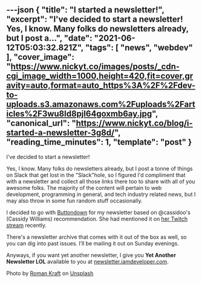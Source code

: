 ---json
{
  "title": "I started a newsletter!",
  "excerpt": "I've decided to start a newsletter!  Yes, I know. Many folks do newsletters already, but I post a...",
  "date": "2021-06-12T05:03:32.821Z",
  "tags": [
    "news",
    "webdev"
  ],
  "cover_image": "https://www.nickyt.co/images/posts/_cdn-cgi_image_width=1000,height=420,fit=cover,gravity=auto,format=auto_https%3A%2F%2Fdev-to-uploads.s3.amazonaws.com%2Fuploads%2Farticles%2F3wu8ld8pjl64goxmb6ay.jpg",
  "canonical_url": "https://www.nickyt.co/blog/i-started-a-newsletter-3g8d/",
  "reading_time_minutes": 1,
  "template": "post"
}
---

I've decided to start a newsletter!

Yes, I know. Many folks do newsletters already, but I post a tonne of things on Slack that get lost in the "Slack"hole, so I figured I'd compliment that with a newsletter and collect all those links there too to share with all of you awesome folks. The majority of the content will pertain to web development, programming in general, and tech industry related news, but I may also throw in some fun random stuff occasionally.

I decided to go with [Buttondown](https://buttondown.email/) for my newsletter based on @cassidoo's (Cassidy Williams) recommendation. She had mentioned it on [her Twitch stream](https://www.twitch.tv/cassidoo) recently.

There's a newsletter archive that comes with it out of the box as well, so you can dig into past issues. I’ll be mailing it out on Sunday evenings.

Anyways, if you want yet another newsletter, I give you **Yet Another Newsletter LOL** available to you at [newsletter.iamdeveloper.com](https://newsletter.iamdeveloper.com).

Photo by <a href="https://unsplash.com/@romankraft?utm_source=unsplash&utm_medium=referral&utm_content=creditCopyText">Roman Kraft</a> on <a href="https://unsplash.com/s/photos/newspaper?utm_source=unsplash&utm_medium=referral&utm_content=creditCopyText">Unsplash</a>
